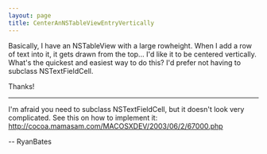 ```yaml
---
layout: page
title: CenterAnNSTableViewEntryVertically
---
```


Basically, I have an NSTableView with a large rowheight.  When I add a row of text into it, it gets drawn from the top... I'd like it to be centered vertically.  What's the quickest and easiest way to do this?  I'd prefer not having to subclass NSTextFieldCell.

Thanks!

----

I'm afraid you need to subclass NSTextFieldCell, but it doesn't look very complicated. See this on how to implement it: http://cocoa.mamasam.com/MACOSXDEV/2003/06/2/67000.php

-- RyanBates

